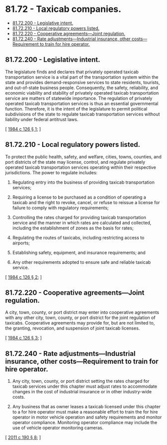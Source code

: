 # 81.72 - Taxicab companies.
* [81.72.200 - Legislative intent.](#8172200---legislative-intent)
* [81.72.210 - Local regulatory powers listed.](#8172210---local-regulatory-powers-listed)
* [81.72.220 - Cooperative agreements—Joint regulation.](#8172220---cooperative-agreementsjoint-regulation)
* [81.72.240 - Rate adjustments—Industrial insurance, other costs—Requirement to train for hire operator.](#8172240---rate-adjustmentsindustrial-insurance-other-costsrequirement-to-train-for-hire-operator)
## 81.72.200 - Legislative intent.
The legislature finds and declares that privately operated taxicab transportation service is a vital part of the transportation system within the state and provides demand-responsive services to state residents, tourists, and out-of-state business people. Consequently, the safety, reliability, and economic viability and stability of privately operated taxicab transportation service are matters of statewide importance. The regulation of privately operated taxicab transportation services is thus an essential governmental function. Therefore, it is the intent of the legislature to permit political subdivisions of the state to regulate taxicab transportation services without liability under federal antitrust laws.

\[ [1984 c 126 § 1](http://leg.wa.gov/CodeReviser/documents/sessionlaw/1984c126.pdf?cite=1984%20c%20126%20§%201); \]

## 81.72.210 - Local regulatory powers listed.
To protect the public health, safety, and welfare, cities, towns, counties, and port districts of the state may license, control, and regulate privately operated taxicab transportation services operating within their respective jurisdictions. The power to regulate includes:

1. Regulating entry into the business of providing taxicab transportation services;

2. Requiring a license to be purchased as a condition of operating a taxicab and the right to revoke, cancel, or refuse to reissue a license for failure to comply with regulatory requirements;

3. Controlling the rates charged for providing taxicab transportation service and the manner in which rates are calculated and collected, including the establishment of zones as the basis for rates;

4. Regulating the routes of taxicabs, including restricting access to airports;

5. Establishing safety, equipment, and insurance requirements; and

6. Any other requirements adopted to ensure safe and reliable taxicab service.

\[ [1984 c 126 § 2](http://leg.wa.gov/CodeReviser/documents/sessionlaw/1984c126.pdf?cite=1984%20c%20126%20§%202); \]

## 81.72.220 - Cooperative agreements—Joint regulation.
A city, town, county, or port district may enter into cooperative agreements with any other city, town, county, or port district for the joint regulation of taxicabs. Cooperative agreements may provide for, but are not limited to, the granting, revocation, and suspension of joint taxicab licenses.

\[ [1984 c 126 § 3](http://leg.wa.gov/CodeReviser/documents/sessionlaw/1984c126.pdf?cite=1984%20c%20126%20§%203); \]

## 81.72.240 - Rate adjustments—Industrial insurance, other costs—Requirement to train for hire operator.
1. Any city, town, county, or port district setting the rates charged for taxicab services under this chapter must adjust rates to accommodate changes in the cost of industrial insurance or in other industry-wide costs.

2. Any business that as owner leases a taxicab licensed under this chapter to a for hire operator must make a reasonable effort to train the for hire operator in motor vehicle operation and safety requirements and monitor operator compliance. Monitoring operator compliance may include the use of vehicle operator monitoring cameras.

\[ [2011 c 190 § 8](http://lawfilesext.leg.wa.gov/biennium/2011-12/Pdf/Bills/Session%20Laws/House/1367-S.SL.pdf?cite=2011%20c%20190%20§%208); \]


